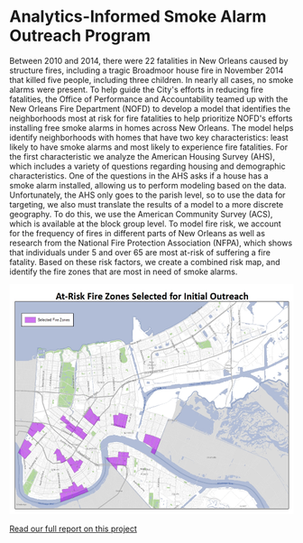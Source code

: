 Analytics-Informed Smoke Alarm Outreach Program
=================================================
Between 2010 and 2014, there were 22 fatalities in New Orleans caused by structure fires, including a tragic Broadmoor house fire in November 2014 that killed five people, including three children. In nearly all cases, no smoke alarms were present. To help guide the City's efforts in reducing fire fatalities, the Office of Performance and Accountability teamed up with the New Orleans Fire Department (NOFD) to develop a model that identifies the neighborhoods most at risk for fire fatalities to help prioritize NOFD's efforts installing free smoke alarms in homes across New Orleans.
The model helps identify neighborhoods with homes that have two key characteristics:  least likely to have smoke alarms and most likely to experience fire fatalities. For the first characteristic we analyze the American Housing Survey (AHS), which includes a variety of questions regarding housing and demographic characteristics. One of the questions in the AHS asks if a house has a smoke alarm installed, allowing us to perform modeling based on the data. Unfortunately, the AHS only goes to the parish level, so to use the data for targeting, we also must translate the results of a model to a more discrete geography. To do this, we use the American Community Survey (ACS), which is available at the block group level.
To model fire risk, we account for the frequency of fires in different parts of New Orleans as well as research from the National Fire Protection Association (NFPA), which shows that individuals under 5 and over 65 are most at-risk of suffering a fire fatality.
Based on these risk factors, we create a combined risk map, and identify the fire zones that are most in need of smoke alarms.

<img style="float: center" height="408" width="528" src="Final Areas - fire zones.jpg">

[Read our full report on this project](http://nola.gov/performance-and-accountability/nolalytics/files/full-report-on-analytics-informed-smoke-alarm-outr/)

